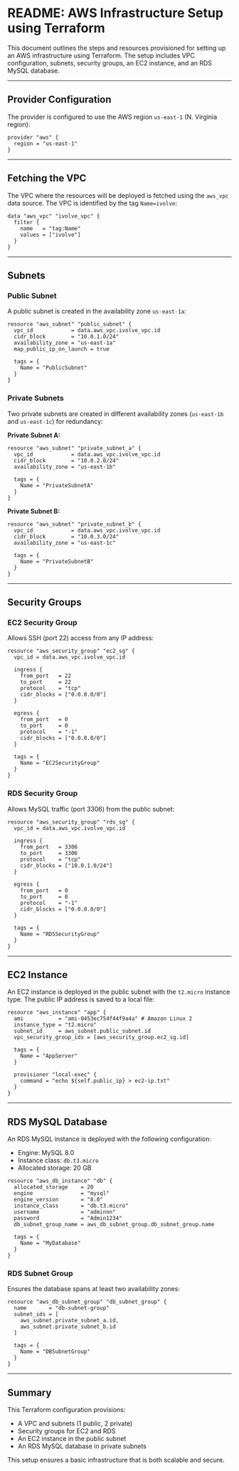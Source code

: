 # **README: AWS Infrastructure Setup using Terraform**

This document outlines the steps and resources provisioned for setting up an AWS infrastructure using Terraform. The setup includes VPC configuration, subnets, security groups, an EC2 instance, and an RDS MySQL database.

---

## **Provider Configuration**

The provider is configured to use the AWS region `us-east-1` (N. Virginia region):
```hcl
provider "aws" {
  region = "us-east-1"
}
```

---

## **Fetching the VPC**

The VPC where the resources will be deployed is fetched using the `aws_vpc` data source. The VPC is identified by the tag `Name=ivolve`:
```hcl
data "aws_vpc" "ivolve_vpc" {
  filter {
    name   = "tag:Name"
    values = ["ivolve"]
  }
}
```

---

## **Subnets**

### **Public Subnet**
A public subnet is created in the availability zone `us-east-1a`:
```hcl
resource "aws_subnet" "public_subnet" {
  vpc_id            = data.aws_vpc.ivolve_vpc.id
  cidr_block        = "10.0.1.0/24"
  availability_zone = "us-east-1a"
  map_public_ip_on_launch = true

  tags = {
    Name = "PublicSubnet"
  }
}
```

### **Private Subnets**
Two private subnets are created in different availability zones (`us-east-1b` and `us-east-1c`) for redundancy:

**Private Subnet A:**
```hcl
resource "aws_subnet" "private_subnet_a" {
  vpc_id            = data.aws_vpc.ivolve_vpc.id
  cidr_block        = "10.0.2.0/24"
  availability_zone = "us-east-1b"

  tags = {
    Name = "PrivateSubnetA"
  }
}
```

**Private Subnet B:**
```hcl
resource "aws_subnet" "private_subnet_b" {
  vpc_id            = data.aws_vpc.ivolve_vpc.id
  cidr_block        = "10.0.3.0/24"
  availability_zone = "us-east-1c"

  tags = {
    Name = "PrivateSubnetB"
  }
}
```

---

## **Security Groups**

### **EC2 Security Group**
Allows SSH (port 22) access from any IP address:
```hcl
resource "aws_security_group" "ec2_sg" {
  vpc_id = data.aws_vpc.ivolve_vpc.id

  ingress {
    from_port   = 22
    to_port     = 22
    protocol    = "tcp"
    cidr_blocks = ["0.0.0.0/0"]
  }

  egress {
    from_port   = 0
    to_port     = 0
    protocol    = "-1"
    cidr_blocks = ["0.0.0.0/0"]
  }

  tags = {
    Name = "EC2SecurityGroup"
  }
}
```

### **RDS Security Group**
Allows MySQL traffic (port 3306) from the public subnet:
```hcl
resource "aws_security_group" "rds_sg" {
  vpc_id = data.aws_vpc.ivolve_vpc.id

  ingress {
    from_port   = 3306
    to_port     = 3306
    protocol    = "tcp"
    cidr_blocks = ["10.0.1.0/24"]
  }

  egress {
    from_port   = 0
    to_port     = 0
    protocol    = "-1"
    cidr_blocks = ["0.0.0.0/0"]
  }

  tags = {
    Name = "RDSSecurityGroup"
  }
}
```

---

## **EC2 Instance**

An EC2 instance is deployed in the public subnet with the `t2.micro` instance type. The public IP address is saved to a local file:
```hcl
resource "aws_instance" "app" {
  ami           = "ami-0453ec754f44f9a4a" # Amazon Linux 2
  instance_type = "t2.micro"
  subnet_id     = aws_subnet.public_subnet.id
  vpc_security_group_ids = [aws_security_group.ec2_sg.id]

  tags = {
    Name = "AppServer"
  }

  provisioner "local-exec" {
    command = "echo ${self.public_ip} > ec2-ip.txt"
  }
}
```

---

## **RDS MySQL Database**

An RDS MySQL instance is deployed with the following configuration:
- Engine: MySQL 8.0
- Instance class: `db.t3.micro`
- Allocated storage: 20 GB

```hcl
resource "aws_db_instance" "db" {
  allocated_storage    = 20
  engine               = "mysql"
  engine_version       = "8.0"
  instance_class       = "db.t3.micro"
  username             = "adminnn"
  password             = "Admin1234"
  db_subnet_group_name = aws_db_subnet_group.db_subnet_group.name

  tags = {
    Name = "MyDatabase"
  }
}
```

### **RDS Subnet Group**
Ensures the database spans at least two availability zones:
```hcl
resource "aws_db_subnet_group" "db_subnet_group" {
  name       = "db-subnet-group"
  subnet_ids = [
    aws_subnet.private_subnet_a.id,
    aws_subnet.private_subnet_b.id
  ]

  tags = {
    Name = "DBSubnetGroup"
  }
}
```

---

## **Summary**
This Terraform configuration provisions:
- A VPC and subnets (1 public, 2 private)
- Security groups for EC2 and RDS
- An EC2 instance in the public subnet
- An RDS MySQL database in private subnets

This setup ensures a basic infrastructure that is both scalable and secure.


